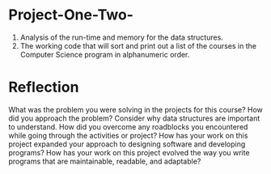 # Project-One-Two-
1. Analysis of the run-time and memory for the data structures.
2. The working code that will sort and print out a list of the courses in the Computer Science program in alphanumeric order.
# Reflection 
What was the problem you were solving in the projects for this course?
How did you approach the problem? Consider why data structures are important to understand.
How did you overcome any roadblocks you encountered while going through the activities or project?
How has your work on this project expanded your approach to designing software and developing programs?
How has your work on this project evolved the way you write programs that are maintainable, readable, and adaptable?
